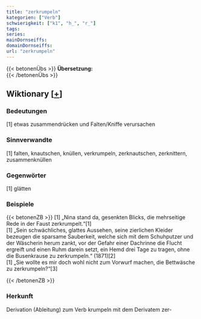 ```yaml
---
title: "zerkrumpeln"
kategorien: ["Verb"]
schwierigkeit: ["k1", "h_", "r_"]
tags:
series:
mainDornseiffs:
domainDornseiffs:
url: "zerkrumpeln"
---
```


{{< betonenÜbs >}}
**Übersetzung:**  
{{< /betonenÜbs >}}

## Wiktionary [[+](https://de.wiktionary.org/wiki/zerkrumpeln)]

### Bedeutungen
[1] etwas zusammendrücken und Falten/Kniffe verursachen  

### Sinnverwandte
[1] falten, knautschen, knüllen, verkrumpeln, zerknautschen, zerknittern, zusammenknüllen  

### Gegenwörter
[1] glätten  

### Beispiele
{{< betonenZB >}}
[1] „Nina stand da, gesenkten Blicks, die mehrseitige Rede in der Faust zerkrumpelt.“[1]  
[1] „Sein schwächliches, glattes Aussehen, seine zierlichen Kleider bezeugen die sparsame Sauberkeit, welche sich mit dem Schuhputzer und der Wäscherin herum zankt, vor der Gefahr einer Dachrinne die Flucht ergreift und einen Ruhm darein setzt, ein Hemd drei Tage zu tragen, ohne die Busenkrause zu zerkrumpeln.“ (1871)[2]  
[1] „Sie wollte es mir doch wohl nicht zum Vorwurf machen, die Bettwäsche zu zerkrumpeln?“[3]  

{{< /betonenZB >}}
### Herkunft
Derivation (Ableitung) zum Verb krumpeln mit dem Derivatem zer-  


